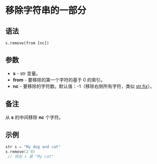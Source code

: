 # 移除字符串的一部分

## 语法

```
s.remove(from [nc])
```

## 参数

- **s** - str 变量。
- **from** - 要移除的第一个字符的基于 0 的索引。
- **nc** - 要移除的字符数。默认值：-1（移除右侧所有字符，类似 [str.fix](IDP_S_FIX.md)）。

## 备注

从 **s** 的中间移除 **nc** 个字符。

## 示例

```cpp
str s = "My dog and cat"
s.remove(2 8)
 // 现在 s 是 "My cat"
```